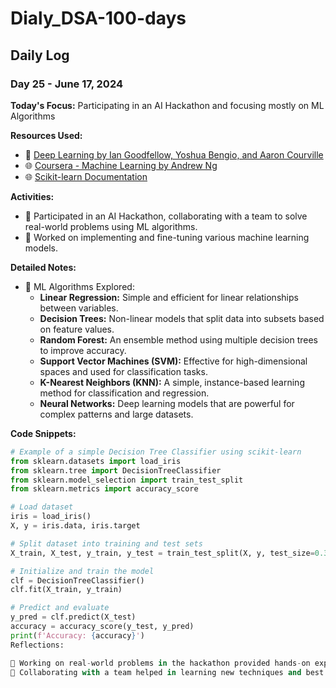 # Dialy_DSA-100-days

## Daily Log

### Day 25 - June 17, 2024

**Today's Focus:** Participating in an AI Hackathon and focusing mostly on ML Algorithms

**Resources Used:**
- 📖 <a href="https://www.deeplearningbook.org/">Deep Learning by Ian Goodfellow, Yoshua Bengio, and Aaron Courville</a>
- 🌐 <a href="https://www.coursera.org/learn/machine-learning">Coursera - Machine Learning by Andrew Ng</a>
- 🌐 <a href="https://scikit-learn.org/stable/">Scikit-learn Documentation</a>

**Activities:**
- 📝 Participated in an AI Hackathon, collaborating with a team to solve real-world problems using ML algorithms.
- 📌 Worked on implementing and fine-tuning various machine learning models.

**Detailed Notes:**
- 📝 ML Algorithms Explored:
  - **Linear Regression:** Simple and efficient for linear relationships between variables.
  - **Decision Trees:** Non-linear models that split data into subsets based on feature values.
  - **Random Forest:** An ensemble method using multiple decision trees to improve accuracy.
  - **Support Vector Machines (SVM):** Effective for high-dimensional spaces and used for classification tasks.
  - **K-Nearest Neighbors (KNN):** A simple, instance-based learning method for classification and regression.
  - **Neural Networks:** Deep learning models that are powerful for complex patterns and large datasets.

**Code Snippets:**
```python
# Example of a simple Decision Tree Classifier using scikit-learn
from sklearn.datasets import load_iris
from sklearn.tree import DecisionTreeClassifier
from sklearn.model_selection import train_test_split
from sklearn.metrics import accuracy_score

# Load dataset
iris = load_iris()
X, y = iris.data, iris.target

# Split dataset into training and test sets
X_train, X_test, y_train, y_test = train_test_split(X, y, test_size=0.3, random_state=42)

# Initialize and train the model
clf = DecisionTreeClassifier()
clf.fit(X_train, y_train)

# Predict and evaluate
y_pred = clf.predict(X_test)
accuracy = accuracy_score(y_test, y_pred)
print(f'Accuracy: {accuracy}')
Reflections:

🤔 Working on real-world problems in the hackathon provided hands-on experience with ML algorithms.
🚀 Collaborating with a team helped in learning new techniques and best practices in machine learning.
